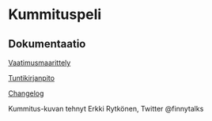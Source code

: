 # Kummituspeli

## Dokumentaatio

[Vaatimusmaarittely](https://github.com/smausquared/ot-harjoitustyo/blob/master/dokumentaatio/vaatimusmaarittely.md)

[Tuntikirjanpito](https://github.com/smausquared/ot-harjoitustyo/blob/master/dokumentaatio/tuntikirjanpito.md)

[Changelog](https://github.com/smausquared/ot-harjoitustyo/blob/master/dokumentaatio/changelog.md)

Kummitus-kuvan tehnyt Erkki Rytkönen, Twitter @finnytalks
